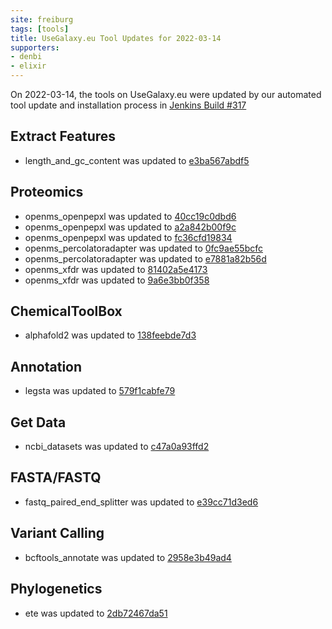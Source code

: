 ```yaml
---
site: freiburg
tags: [tools]
title: UseGalaxy.eu Tool Updates for 2022-03-14
supporters:
- denbi
- elixir
---
```


On 2022-03-14, the tools on UseGalaxy.eu were updated by our automated tool update and installation process in [Jenkins Build #317](https://build.galaxyproject.eu/job/usegalaxy-eu/job/install-tools/#317/)


## Extract Features

- length_and_gc_content was updated to [e3ba567abdf5](https://toolshed.g2.bx.psu.edu/view/iuc/length_and_gc_content/e3ba567abdf5)

## Proteomics

- openms_openpepxl was updated to [40cc19c0dbd6](https://toolshed.g2.bx.psu.edu/view/galaxyp/openms_openpepxl/40cc19c0dbd6)
- openms_openpepxl was updated to [a2a842b00f9c](https://toolshed.g2.bx.psu.edu/view/galaxyp/openms_openpepxl/a2a842b00f9c)
- openms_openpepxl was updated to [fc36cfd19834](https://toolshed.g2.bx.psu.edu/view/galaxyp/openms_openpepxl/fc36cfd19834)
- openms_percolatoradapter was updated to [0fc9ae55bcfc](https://toolshed.g2.bx.psu.edu/view/galaxyp/openms_percolatoradapter/0fc9ae55bcfc)
- openms_percolatoradapter was updated to [e7881a82b56d](https://toolshed.g2.bx.psu.edu/view/galaxyp/openms_percolatoradapter/e7881a82b56d)
- openms_xfdr was updated to [81402a5e4173](https://toolshed.g2.bx.psu.edu/view/galaxyp/openms_xfdr/81402a5e4173)
- openms_xfdr was updated to [9a6e3bb0f358](https://toolshed.g2.bx.psu.edu/view/galaxyp/openms_xfdr/9a6e3bb0f358)

## ChemicalToolBox

- alphafold2 was updated to [138feebde7d3](https://toolshed.g2.bx.psu.edu/view/galaxy-australia/alphafold2/138feebde7d3)

## Annotation

- legsta was updated to [579f1cabfe79](https://toolshed.g2.bx.psu.edu/view/iuc/legsta/579f1cabfe79)

## Get Data

- ncbi_datasets was updated to [c47a0a93ffd2](https://toolshed.g2.bx.psu.edu/view/iuc/ncbi_datasets/c47a0a93ffd2)

## FASTA/FASTQ

- fastq_paired_end_splitter was updated to [e39cc71d3ed6](https://toolshed.g2.bx.psu.edu/view/devteam/fastq_paired_end_splitter/e39cc71d3ed6)

## Variant Calling

- bcftools_annotate was updated to [2958e3b49ad4](https://toolshed.g2.bx.psu.edu/view/iuc/bcftools_annotate/2958e3b49ad4)

## Phylogenetics

- ete was updated to [2db72467da51](https://toolshed.g2.bx.psu.edu/view/earlhaminst/ete/2db72467da51)


